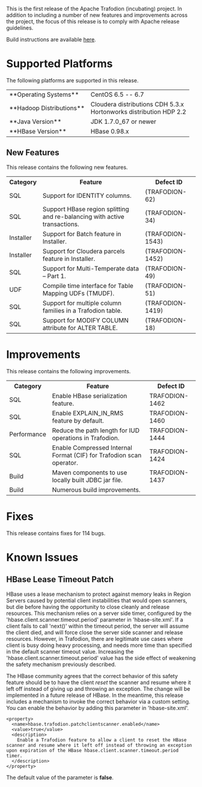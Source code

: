 <!--
  Licensed under the Apache License, Version 2.0 (the "License");
  you may not use this file except in compliance with the License.
  You may obtain a copy of the License at

      http://www.apache.org/licenses/LICENSE-2.0

  Unless required by applicable law or agreed to in writing, software
  distributed under the License is distributed on an "AS IS" BASIS,
  WITHOUT WARRANTIES OR CONDITIONS OF ANY KIND, either express or implied.
  See the License for the specific language governing permissions and
  limitations under the License.
-->

This is the first release of the Apache Trafodion (incubating) project. In addition to including a number of new features and improvements across the project, the focus of this release is to comply with Apache release guidelines.

Build instructions are available [here](build.html).

# Supported Platforms
The following platforms are supported in this release.

<span>
  <table>
    <tr>
      <td>**Operating Systems**</td>
      <td>CentOS 6.5 -- 6.7</td>
    </tr>
    <tr>
      <td>**Hadoop Distributions**</td>
      <td>Cloudera distributions CDH 5.3.x<br />Hortonworks distribution HDP 2.2</td>
     </tr>
    <tr>
      <td>**Java Version**</td>
      <td>JDK 1.7.0_67 or newer</td>
    </tr>
    <tr>
      <td>**HBase Version**</td>
      <td>HBase 0.98.x</td>
    </tr>
  </table>
</span>

## New Features

This release contains the following new features.

<span>
  <table>
    <tr>
      <th>Category</th>
      <th>Feature</th>
      <th>Defect ID</th>
    </tr>
    <tr>
      <td>SQL</td>
      <td>Support for IDENTITY columns.</td>
      <td>(TRAFODION-62)</td>
    </tr>
    <tr>
      <td>SQL</td>
      <td>Support HBase region splitting and re-balancing with active transactions.</td>
      <td>(TRAFODION-34)</td>
    </tr>
    <tr>
      <td>Installer</td>
      <td>Support for Batch feature in Installer.</td>
      <td>(TRAFODION-1543)</td>
    </tr>
    <tr>
      <td>Installer</td>
      <td>Support for Cloudera parcels feature in Installer.</td>
      <td>(TRAFODION-1452)</td>
    </tr>
    <tr>
      <td>SQL</td>
      <td>Support for Multi-Temperate data – Part 1.</td>
      <td>(TRAFODION-49)</td>
    </tr>
    <tr>
      <td>UDF</td>
      <td>Compile time interface for Table Mapping UDFs (TMUDF).</td>
      <td>(TRAFODION-51)</td>
    </tr>
    <tr>
      <td>SQL</td>
      <td>Support for multiple column families in a Trafodion table.</td>
      <td>(TRAFODION-1419)</td>
    </tr>
    <tr>
      <td>SQL</td>
      <td>Support for MODIFY COLUMN attribute for ALTER TABLE.</td>
      <td>(TRAFODION-18)</td>
    </tr>
  </table>
</span>

# Improvements
This release contains the following improvements.

<span>
  <table>
    <tr>
      <th>Category</th>
      <th>Feature</th>
      <th>Defect ID</th>
    </tr>
    <tr>
      <td>SQL</td>
      <td>Enable HBase serialization feature.</td>
      <td>TRAFODION-1462</td>
    </tr>
    <tr>
      <td>SQL</td>
      <td>Enable EXPLAIN_IN_RMS feature by default.</td>
      <td>TRAFODION-1460</td>
    </tr>
    <tr>
      <td>Performance</td>
      <td>Reduce the path length for IUD operations in Trafodion.</td>
      <td>TRAFODION-1444</td>
    </tr>
    <tr>
      <td>SQL</td>
      <td>Enable Compressed Internal Format (CIF) for Trafodion scan operator.</td>
      <td>TRAFODION-1424</td>
    </tr>
    <tr>
      <td>Build</td>
      <td>Maven components to use locally built JDBC jar file.</td>
      <td>TRAFODION-1437</td>
    </tr>
    <tr>
      <td>Build</td>
      <td>Numerous build improvements.</td>
      <td></td>
    </tr>
  </table>
</span>

# Fixes

This release contains fixes for 114 bugs.

# Known Issues

## HBase Lease Timeout Patch

HBase uses a lease mechanism to protect against memory leaks in Region Servers caused by potential client instabilities that would open scanners, but die before having the opportunity to close cleanly and release resources. This mechanism relies on a server side timer, configured by the 'hbase.client.scanner.timeout.period' parameter in 'hbase-site.xml'. If a client fails to call 'next()' within the timeout period, the server will assume the client died, and will force close the server side scanner and release resources. However, in Trafodion, there are legitimate use cases where client is busy doing heavy processing, and needs more time than specified in the default scanner timeout value.  Increasing the 'hbase.client.scanner.timeout.period' value has the side effect of weakening the safety mechanism previously described. 

The HBase community agrees that the correct behavior of this safety feature should be to have the client *reset* the scanner and resume where it left off instead of giving up and throwing an exception. The change will be implemented in a future release of HBase. In the meantime, this release includes a mechanism to invoke the correct behavior via a custom setting. You can enable the behavior by adding this parameter in 'hbase-site.xml'.

    <property> 
      <name>hbase.trafodion.patchclientscanner.enabled</name>
      <value>true</value> 
      <description>
        Enable a Trafodion feature to allow a client to reset the HBase scanner and resume where it left off instead of throwing an exception upon expiration of the HBase hbase.client.scanner.timeout.period timer.
      </description>
    </property>
    
The default value of the parameter is **false**.
